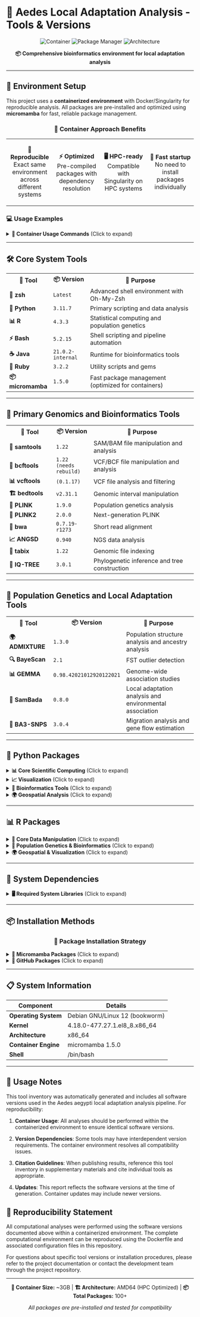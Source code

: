 # 🦟 Aedes Local Adaptation Analysis - Tools & Versions

<div align="center">

![Container](https://img.shields.io/badge/Environment-Containerized-orange?style=for-the-badge&logo=docker)
![Package Manager](https://img.shields.io/badge/Package%20Manager-micromamba-green?style=for-the-badge&logo=anaconda)
![Architecture](https://img.shields.io/badge/Architecture-AMD64%20HPC-blue?style=for-the-badge&logo=linux)

**📦 Comprehensive bioinformatics environment for local adaptation analysis**

</div>

---

## 🐳 **Environment Setup**

This project uses a **containerized environment** with Docker/Singularity for reproducible analysis. All packages are pre-installed and optimized using **micromamba** for fast, reliable package management.

<div align="center">

### 🎯 **Container Approach Benefits**

<table>
<tr>
<td align="center" width="25%">

**🔄 Reproducible**
<br>
Exact same environment across different systems

</td>
<td align="center" width="25%">

**⚡ Optimized**
<br>
Pre-compiled packages with dependency resolution

</td>
<td align="center" width="25%">

**🖥️ HPC-ready**
<br>
Compatible with Singularity on HPC systems

</td>
<td align="center" width="25%">

**🚀 Fast startup**
<br>
No need to install packages individually

</td>
</tr>
</table>

</div>

### 💻 **Usage Examples**

<details>
<summary><b>🐳 Container Usage Commands</b> (Click to expand)</summary>

```zsh
# Docker
docker run -it ghcr.io/cosmelab/aedes-local-adaptation:latest

# Singularity (HPC) - Interactive shell
singularity exec aedes-local-adaptation.sif zsh
```

### 💾 **Cache Management for HPC**

Before pulling containers on HPC systems, set up proper cache management:

```zsh
# Check quota first
check_quota home

# Use temporary cache to avoid quota issues
mkdir -p ./singularity_temp_cache
export SINGULARITY_CACHEDIR=$PWD/singularity_temp_cache

# Pull container
singularity pull aedes-local-adaptation.sif docker://ghcr.io/cosmelab/aedes-local-adaptation:latest

# Clean up
rm -rf ./singularity_temp_cache
unset SINGULARITY_CACHEDIR
```

</details>

---

## 🛠️ **Core System Tools**

<table>
<tr>
<th width="20%">🔧 Tool</th>
<th width="20%">📦 Version</th>
<th width="60%">🎯 Purpose</th>
</tr>
<tr>
<td><b>🐚 zsh</b></td>
<td><code>Latest</code></td>
<td>Advanced shell environment with Oh-My-Zsh</td>
</tr>
<tr>
<td><b>🐍 Python</b></td>
<td><code>3.11.7</code></td>
<td>Primary scripting and data analysis</td>
</tr>
<tr>
<td><b>📊 R</b></td>
<td><code>4.3.3</code></td>
<td>Statistical computing and population genetics</td>
</tr>
<tr>
<td><b>⚡ Bash</b></td>
<td><code>5.2.15</code></td>
<td>Shell scripting and pipeline automation</td>
</tr>
<tr>
<td><b>☕ Java</b></td>
<td><code>21.0.2-internal</code></td>
<td>Runtime for bioinformatics tools</td>
</tr>
<tr>
<td><b>💎 Ruby</b></td>
<td><code>3.2.2</code></td>
<td>Utility scripts and gems</td>
</tr>
<tr>
<td><b>📦 micromamba</b></td>
<td><code>1.5.0</code></td>
<td>Fast package management (optimized for containers)</td>
</tr>
</table>

---

## 🧬 **Primary Genomics and Bioinformatics Tools**

<table>
<tr>
<th width="25%">🔧 Tool</th>
<th width="20%">📦 Version</th>
<th width="55%">🎯 Purpose</th>
</tr>
<tr>
<td><b>🔬 samtools</b></td>
<td><code>1.22</code></td>
<td>SAM/BAM file manipulation and analysis</td>
</tr>
<tr>
<td><b>🧮 bcftools</b></td>
<td><code>1.22 (needs rebuild)</code></td>
<td>VCF/BCF file manipulation and analysis</td>
</tr>
<tr>
<td><b>📊 vcftools</b></td>
<td><code>(0.1.17)</code></td>
<td>VCF file analysis and filtering</td>
</tr>
<tr>
<td><b>🏗️ bedtools</b></td>
<td><code>v2.31.1</code></td>
<td>Genomic interval manipulation</td>
</tr>
<tr>
<td><b>🧮 PLINK</b></td>
<td><code>1.9.0</code></td>
<td>Population genetics analysis</td>
</tr>
<tr>
<td><b>🧮 PLINK2</b></td>
<td><code>2.0.0</code></td>
<td>Next-generation PLINK</td>
</tr>
<tr>
<td><b>🎯 bwa</b></td>
<td><code>0.7.19-r1273</code></td>
<td>Short read alignment</td>
</tr>
<tr>
<td><b>📈 ANGSD</b></td>
<td><code>0.940</code></td>
<td>NGS data analysis</td>
</tr>
<tr>
<td><b>📇 tabix</b></td>
<td><code>1.22</code></td>
<td>Genomic file indexing</td>
</tr>
<tr>
<td><b>🌳 IQ-TREE</b></td>
<td><code>3.0.1</code></td>
<td>Phylogenetic inference and tree construction</td>
</tr>
</table>

---

## 🧬 **Population Genetics and Local Adaptation Tools**

<table>
<tr>
<th width="25%">🔧 Tool</th>
<th width="20%">📦 Version</th>
<th width="55%">🎯 Purpose</th>
</tr>
<tr>
<td><b>🌍 ADMIXTURE</b></td>
<td><code>1.3.0</code></td>
<td>Population structure analysis and ancestry analysis</td>
</tr>
<tr>
<td><b>🔍 BayeScan</b></td>
<td><code>2.1</code></td>
<td>FST outlier detection</td>
</tr>
<tr>
<td><b>📊 GEMMA</b></td>
<td><code>0.98.42021012920122021</code></td>
<td>Genome-wide association studies</td>
</tr>
<tr>
<td><b>🎯 SamBada</b></td>
<td><code>0.8.0</code></td>
<td>Local adaptation analysis and environmental association</td>
</tr>
<tr>
<td><b>🔄 BA3-SNPS</b></td>
<td><code>3.0.4</code></td>
<td>Migration analysis and gene flow estimation</td>
</tr>
</table>

---

## 🐍 **Python Packages**

<details>
<summary><b>📊 Core Scientific Computing</b> (Click to expand)</summary>

<table>
<tr>
<th width="30%">Package</th>
<th width="15%">Version</th>
<th width="55%">Purpose</th>
</tr>
<tr>
<td><b>numpy</b></td>
<td><code>1.26.4</code></td>
<td>Numerical computing foundation</td>
</tr>
<tr>
<td><b>pandas</b></td>
<td><code>2.3.1</code></td>
<td>Data manipulation and analysis</td>
</tr>
<tr>
<td><b>scipy</b></td>
<td><code>1.16.0</code></td>
<td>Scientific computing library</td>
</tr>
<tr>
<td><b>scikit-learn</b></td>
<td><code>1.7.1</code></td>
<td>Machine learning library</td>
</tr>
<tr>
<td><b>scikit-allel</b></td>
<td><code>1.3.13</code></td>
<td>Population genetics analysis</td>
</tr>
<tr>
<td><b>networkx</b></td>
<td><code>2.8.8</code></td>
<td>Network analysis</td>
</tr>
</table>

</details>

<details>
<summary><b>📈 Visualization</b> (Click to expand)</summary>

<table>
<tr>
<th width="30%">Package</th>
<th width="15%">Version</th>
<th width="55%">Purpose</th>
</tr>
<tr>
<td><b>matplotlib</b></td>
<td><code>3.10.3</code></td>
<td>Plotting and visualization</td>
</tr>
<tr>
<td><b>seaborn</b></td>
<td><code>0.13.2</code></td>
<td>Statistical data visualization</td>
</tr>
<tr>
<td><b>plotly</b></td>
<td><code>6.2.0</code></td>
<td>Interactive visualization</td>
</tr>
</table>

</details>

<details>
<summary><b>🧬 Bioinformatics Tools</b> (Click to expand)</summary>

<table>
<tr>
<th width="30%">Package</th>
<th width="15%">Version</th>
<th width="55%">Purpose</th>
</tr>
<tr>
<td><b>pysam</b></td>
<td><code>0.22.1</code></td>
<td>SAM/BAM file processing</td>
</tr>
<tr>
<td><b>biopython</b></td>
<td><code>1.85</code></td>
<td>Biological computation and utilities</td>
</tr>
<tr>
<td><b>cyvcf2</b></td>
<td><code>0.31.0</code></td>
<td>Fast VCF parsing</td>
</tr>
</table>

</details>

<details>
<summary><b>🌍 Geospatial Analysis</b> (Click to expand)</summary>

<table>
<tr>
<th width="30%">Package</th>
<th width="15%">Version</th>
<th width="55%">Purpose</th>
</tr>
<tr>
<td><b>geopandas</b></td>
<td><code>1.1.1</code></td>
<td>Geospatial data analysis</td>
</tr>
<tr>
<td><b>rasterio</b></td>
<td><code>1.3.10</code></td>
<td>Raster data I/O</td>
</tr>
</table>

</details>

---

## 📊 **R Packages**

<details>
<summary><b>🔧 Core Data Manipulation</b> (Click to expand)</summary>

<table>
<tr>
<th width="30%">Package</th>
<th width="15%">Version</th>
<th width="55%">Purpose</th>
</tr>
<tr>
<td><b>tidyverse</b></td>
<td><code>2.0.0</code></td>
<td>Data science meta-package toolkit</td>
</tr>
<tr>
<td><b>data.table</b></td>
<td><code>1.17.8</code></td>
<td>High-performance data manipulation</td>
</tr>
<tr>
<td><b>ggplot2</b></td>
<td><code>3.5.2</code></td>
<td>Grammar of graphics plotting</td>
</tr>
<tr>
<td><b>dplyr</b></td>
<td><code>1.1.4</code></td>
<td>Data manipulation verbs</td>
</tr>
<tr>
<td><b>devtools</b></td>
<td><code>2.4.5</code></td>
<td>Package development tools</td>
</tr>
<tr>
<td><b>remotes</b></td>
<td><code>2.5.0</code></td>
<td>Package installation from remote repositories</td>
</tr>
</table>

</details>

<details>
<summary><b>🧬 Population Genetics & Bioinformatics</b> (Click to expand)</summary>

<table>
<tr>
<th width="30%">Package</th>
<th width="15%">Version</th>
<th width="55%">Purpose</th>
</tr>
<tr>
<td><b>adegenet</b></td>
<td><code>2.1.11</code></td>
<td>Exploratory analysis of genetic data</td>
</tr>
<tr>
<td><b>vcfR</b></td>
<td><code>1.15.0</code></td>
<td>VCF file manipulation in R</td>
</tr>
<tr>
<td><b>SNPRelate</b></td>
<td><code>1.36.0</code></td>
<td>Parallel computing for SNP data</td>
</tr>
<tr>
<td><b>LEA</b></td>
<td><code>3.19.8</code></td>
<td>Landscape and ecological association studies</td>
</tr>
<tr>
<td><b>lfmm</b></td>
<td><code>1.0</code></td>
<td>Latent factor mixed models</td>
</tr>
<tr>
<td><b>OutFLANK</b></td>
<td><code>0.2</code></td>
<td>FST outlier detection</td>
</tr>
<tr>
<td><b>pcadapt</b></td>
<td><code>4.4.0</code></td>
<td>Principal component analysis for population genetics</td>
</tr>
<tr>
<td><b>lostruct</b></td>
<td><code>0.0.0.9000</code></td>
<td>Local PCA for population structure</td>
</tr>
<tr>
<td><b>admixtools</b></td>
<td><code>2.0.10</code></td>
<td>ADMIXTOOLS wrapper for R</td>
</tr>
<tr>
<td><b>admixr</b></td>
<td><code>0.10.0</code></td>
<td>ADMIXTOOLS analysis in R</td>
</tr>
</table>

</details>

<details>
<summary><b>🌍 Geospatial & Visualization</b> (Click to expand)</summary>

<table>
<tr>
<th width="30%">Package</th>
<th width="15%">Version</th>
<th width="55%">Purpose</th>
</tr>
<tr>
<td><b>sf</b></td>
<td><code>1.0.16</code></td>
<td>Simple features for spatial data</td>
</tr>
<tr>
<td><b>raster</b></td>
<td><code>3.6.32</code></td>
<td>Raster data analysis</td>
</tr>
<tr>
<td><b>terra</b></td>
<td><code>1.8.60</code></td>
<td>Spatial data analysis</td>
</tr>
<tr>
<td><b>leaflet</b></td>
<td><code>2.2.2</code></td>
<td>Interactive web maps</td>
</tr>
<tr>
<td><b>tmap</b></td>
<td><code>3.3.4</code></td>
<td>Thematic maps</td>
</tr>
<tr>
<td><b>ggstatsplot</b></td>
<td><code>0.13.1</code></td>
<td>Statistical plots with ggplot2</td>
</tr>
<tr>
<td><b>plotly</b></td>
<td><code>4.11.0</code></td>
<td>Interactive web graphics</td>
</tr>
</table>

</details>

---

## 🔧 **System Dependencies**

<details>
<summary><b>🖥️ Required System Libraries</b> (Click to expand)</summary>

<table>
<tr>
<td width="50%">

**🌍 Geospatial Libraries**
- `GDAL` - Geospatial data abstraction
- `PROJ` - Coordinate reference systems
- `GEOS` - Geometry engine
- `SQLite3` - Database support

</td>
<td width="50%">

**🛠️ Development Tools**
- `GCC7` - C++ compiler (SamBada)
- `GSL` - GNU Scientific Library
- `libcurl4-openssl-dev` - HTTP library
- `libssl-dev` - SSL/TLS library
- `libxml2-dev` - XML parsing

</td>
</tr>
</table>

</details>

---

## 📦 **Installation Methods**

<div align="center">

### 🎯 **Package Installation Strategy**

</div>

<details>
<summary><b>🐍 Micromamba Packages</b> (Click to expand)</summary>

Most packages are installed via **micromamba** from conda-forge and bioconda channels for optimal performance and dependency resolution.

**Advantages:**
- ⚡ Faster than conda
- 🔧 Better dependency resolution
- 🐳 Container-optimized
- 🔄 Reproducible environments

</details>

<details>
<summary><b>🐙 GitHub Packages</b> (Click to expand)</summary>

Specialized packages installed via devtools/remotes:

<table>
<tr>
<th width="40%">📦 Package</th>
<th width="60%">🔗 GitHub Repository</th>
</tr>
<tr>
<td><b>R.SamBada</b></td>
<td><code>SolangeD/R.SamBada</code></td>
</tr>
<tr>
<td><b>gdalUtils</b></td>
<td><code>gearslaboratory/gdalUtils</code></td>
</tr>
<tr>
<td><b>lostruct</b></td>
<td><code>petrelharp/local_pca/lostruct</code></td>
</tr>
<tr>
<td><b>TESS3_encho_sen</b></td>
<td><code>eriqande/TESS3_encho_sen</code></td>
</tr>
<tr>
<td><b>admixtools</b></td>
<td><code>uqrmaie1/admixtools</code></td>
</tr>
<tr>
<td><b>lfmm</b></td>
<td><code>bcm-uga/lfmm</code></td>
</tr>
<tr>
<td><b>LEA</b></td>
<td><code>bcm-uga/LEA</code></td>
</tr>
</table>

</details>

---

## 📋 **System Information**

| Component | Details |
|-----------|---------|
| **Operating System** | Debian GNU/Linux 12 (bookworm) |
| **Kernel** | 4.18.0-477.27.1.el8_8.x86_64 |
| **Architecture** | x86_64 |
| **Container Engine** | micromamba 1.5.0 |
| **Shell** | /bin/bash |

---

## 📝 **Usage Notes**

This tool inventory was automatically generated and includes all software versions used in the Aedes aegypti local adaptation analysis pipeline. For reproducibility:

1. **Container Usage**: All analyses should be performed within the containerized environment to ensure identical software versions.

2. **Version Dependencies**: Some tools may have interdependent version requirements. The container environment resolves all compatibility issues.

3. **Citation Guidelines**: When publishing results, reference this tool inventory in supplementary materials and cite individual tools as appropriate.

4. **Updates**: This report reflects the software versions at the time of generation. Container updates may include newer versions.

## 🔄 **Reproducibility Statement**

All computational analyses were performed using the software versions documented above within a containerized environment. The complete computational environment can be reproduced using the Dockerfile and associated configuration files in this repository.

For questions about specific tool versions or installation procedures, please refer to the project documentation or contact the development team through the project repository.

---

<div align="center">

**🐳 Container Size:** ~3GB | **🏗️ Architecture:** AMD64 (HPC Optimized) | **📦 Total Packages:** 100+

*All packages are pre-installed and tested for compatibility*

</div>